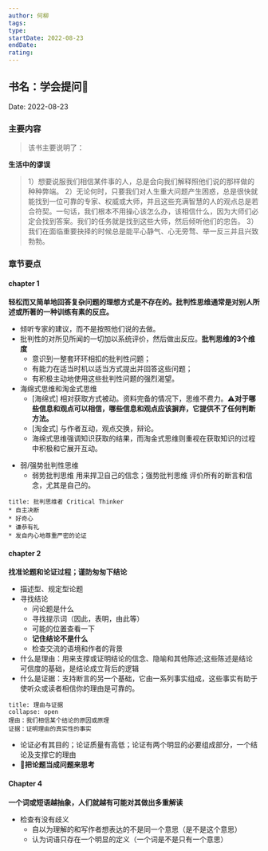 ```yaml
---
author: 何柳
tags: 
type:
startDate: 2022-08-23 
endDate:
rating: 
---
```


## 书名：学会提问📖
 
Date: 2022-08-23 

### 主要内容
> 该书主要说明了：


**生活中的谬误**
>1）想要说服我们相信某件事的人，总是会向我们解释照他们说的那样做的种种弊端。
   2）无论何时，只要我们对人生重大问题产生困惑，总是很快就能找到一位可靠的专家、权威或大师，并且这些充满智慧的人的观点总是若合符契。一句话，我们根本不用操心该怎么办，该相信什么，因为大师们必定会找到答案。我们的任务就是找到这些大师，然后倾听他们的忠告。
   3）我们在面临重要抉择的时候总是能平心静气、心无旁骛、举一反三并且兴致勃勃。



### 章节要点

#### chapter 1  
**轻松而又简单地回答复杂问题的理想方式是不存在的。批判性思维通常是对别人所述或所著的一种训练有素的反应。**
- 倾听专家的建议，而不是按照他们说的去做。
- 批判性的对所见所闻的一切加以系统评价，然后做出反应。**批判思维的3个维度**
	- 意识到一整套环环相扣的批判性问题；
	- 有能力在适当时机以适当方式提出并回答这些问题；
	- 有积极主动地使用这些批判性问题的强烈渴望。
- 海绵式思维和淘金式思维
	- [海绵式] 相对获取方式被动。资料完备的情况下，思维不费力。⚠️**对于哪些信息和观点可以相信，哪些信息和观点应该摒弃，它提供不了任何判断方法。**
	- [淘金式] 与作者互动，观点交换，辩论。
	- 海绵式思维强调知识获取的结果，而淘金式思维则重视在获取知识的过程中积极和它展开互动。
* 弱/强势批判性思维
	* 弱势批判思维 用来捍卫自己的信念；强势批判思维  评价所有的断言和信念，尤其是自己的。

```ad-note
title: 批判思维者 Critical Thinker
* 自主决断
* 好奇心
* 谦恭有礼
* 发自内心地尊重严密的论证
```























#### chapter 2 
**找准论题和论证过程；谨防匆匆下结论**
- 描述型、规定型论题
- 寻找结论
	- 问论题是什么
	- 寻找提示词（因此，表明，由此等）
	- 可能的位置查看一下
	- **记住结论不是什么**
	- 检查交流的语境和作者的背景
- 什么是理由：用来支撑或证明结论的信念、隐喻和其他陈述;这些陈述是结论可信度的基础，是结论成立背后的逻辑
- 什么是证据：支持断言的另一个基础，它由一系列事实组成，这些事实有助于使听众或读者相信你的理由是可靠的。

```ad-note
title: 理由与证据
collapse: open
理由：我们相信某个结论的原因或原理
证据：证明理由的真实性的事实
```
- 论证必有其目的；论证质量有高低；论证有两个明显的必要组成部分，一个结论及支撑它的理由
- 🔴**把论题当成问题来思考**
#### Chapter 4
**一个词或短语越抽象，人们就越有可能对其做出多重解读**

- 检查有没有歧义
	- 自以为理解的和写作者想表达的不是同一个意思（是不是这个意思）
	- 认为词语只存在一个明显的定义（一个词是不是只有一个意思）
